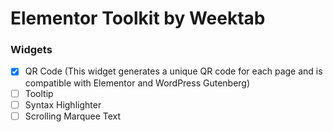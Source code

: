 # Elementor Toolkit by Weektab
### Widgets
- [x] QR Code (This widget generates a unique QR code for each page and is compatible with Elementor and WordPress Gutenberg)
- [ ] Tooltip
- [ ] Syntax Highlighter
- [ ] Scrolling Marquee Text